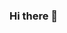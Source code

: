 ### Hi there 👋

<!--
**Edu568/Edu568** is a ✨ _special_ ✨ repository because its `README.md` (this file) appears on your GitHub profile.

Here are some ideas to get you started:

bash ### 📊 My Most Used Languages
![Eduardo Arevalo's Language Stats](https://github-readme-stats.vercel.app/api/top-langs/?username=Edu568&layout=compact)

-->
